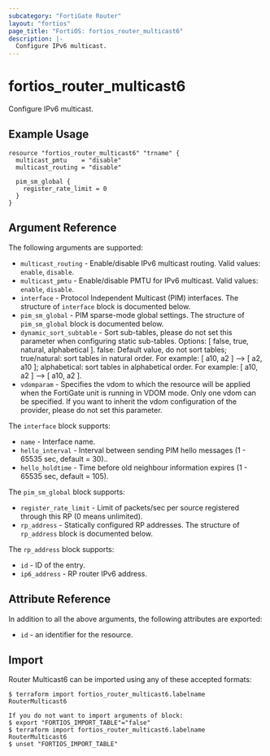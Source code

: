 ```yaml
---
subcategory: "FortiGate Router"
layout: "fortios"
page_title: "FortiOS: fortios_router_multicast6"
description: |-
  Configure IPv6 multicast.
---
```


# fortios_router_multicast6
Configure IPv6 multicast.

## Example Usage

```hcl
resource "fortios_router_multicast6" "trname" {
  multicast_pmtu    = "disable"
  multicast_routing = "disable"

  pim_sm_global {
    register_rate_limit = 0
  }
}
```

## Argument Reference

The following arguments are supported:

* `multicast_routing` - Enable/disable IPv6 multicast routing. Valid values: `enable`, `disable`.
* `multicast_pmtu` - Enable/disable PMTU for IPv6 multicast. Valid values: `enable`, `disable`.
* `interface` - Protocol Independent Multicast (PIM) interfaces. The structure of `interface` block is documented below.
* `pim_sm_global` - PIM sparse-mode global settings. The structure of `pim_sm_global` block is documented below.
* `dynamic_sort_subtable` - Sort sub-tables, please do not set this parameter when configuring static sub-tables. Options: [ false, true, natural, alphabetical ]. false: Default value, do not sort tables; true/natural: sort tables in natural order. For example: [ a10, a2 ] --> [ a2, a10 ]; alphabetical: sort tables in alphabetical order. For example: [ a10, a2 ] --> [ a10, a2 ].
* `vdomparam` - Specifies the vdom to which the resource will be applied when the FortiGate unit is running in VDOM mode. Only one vdom can be specified. If you want to inherit the vdom configuration of the provider, please do not set this parameter.

The `interface` block supports:

* `name` - Interface name.
* `hello_interval` - Interval between sending PIM hello messages  (1 - 65535 sec, default = 30)..
* `hello_holdtime` - Time before old neighbour information expires (1 - 65535 sec, default = 105).

The `pim_sm_global` block supports:

* `register_rate_limit` - Limit of packets/sec per source registered through this RP (0 means unlimited).
* `rp_address` - Statically configured RP addresses. The structure of `rp_address` block is documented below.

The `rp_address` block supports:

* `id` - ID of the entry.
* `ip6_address` - RP router IPv6 address.


## Attribute Reference

In addition to all the above arguments, the following attributes are exported:
* `id` - an identifier for the resource.

## Import

Router Multicast6 can be imported using any of these accepted formats:
```
$ terraform import fortios_router_multicast6.labelname RouterMulticast6

If you do not want to import arguments of block:
$ export "FORTIOS_IMPORT_TABLE"="false"
$ terraform import fortios_router_multicast6.labelname RouterMulticast6
$ unset "FORTIOS_IMPORT_TABLE"
```
